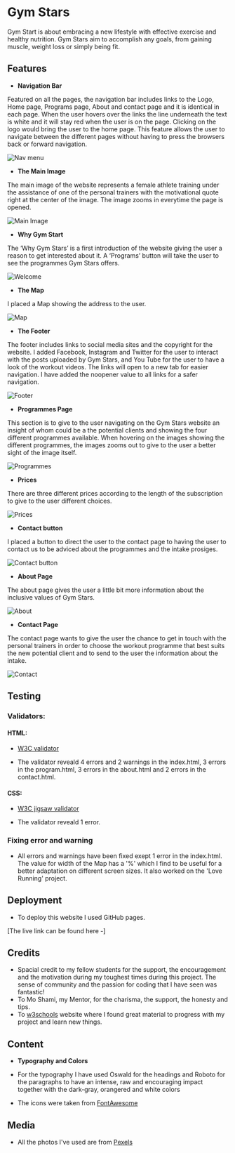 # Gym Stars

Gym Start is about embracing a new lifestyle with effective exercise and healthy nutrition. Gym Stars aim to accomplish any goals, from gaining muscle, weight loss or simply being fit.

## Features

- __Navigation Bar__

Featured on all the pages, the navigation bar includes links to the Logo, Home page, Programs page, About and contact page and it is identical in each page. When the user hovers over the links the line underneath the text is white and it will stay red when the user is on the page.
Clicking on the logo would bring the user to the home page.
This feature allows the user to navigate between the different pages without having to press the browsers back or forward navigation.
 
![Nav menu](/assets/readme-images/nav-bar.png)

- __The Main Image__

The main image of the website represents a female athlete training under the assistance of one of the personal trainers with the motivational quote right at the center of the image. 
The image zooms in everytime the page is opened. 

![Main Image](/assets/readme-images/main-image.png)

- __Why Gym Start__

The ‘Why Gym Stars’ is a first introduction of the website giving  the user a reason to get interested about it.
A ‘Programs’ button will take the user to see the programmes Gym Stars offers.

![Welcome](/assets/readme-images/welcome.png)

- __The Map__

I placed a Map showing the address to the user.

![Map](/assets/readme-images/map.png)

- __The Footer__

The footer includes links to social media sites and the copyright for the website. I added Facebook, Instagram and Twitter for the user to interact with the posts uploaded by Gym Stars, and You Tube for the user to have a look of the workout videos. The links will open to a new tab for easier navigation. 
I have added the noopener value to all links for a safer navigation.

![Footer](/assets/readme-images/footer.png)

- __Programmes Page__

This section is to give to the user navigating on the Gym Stars website an insight of whom could be a the potential clients and showing the four different programmes available.
When hovering on the images showing the different programmes, the images zooms out to give to the user a better sight of the image itself.  

![Programmes](/assets/readme-images/programmes.png)

- __Prices__ 

There are three different prices according to the length of the subscription to give to the user different choices.

![Prices](/assets/readme-images/prices.png)

- __Contact button__

I placed a button to direct the user to the contact page to having the user to contact us to be adviced about the programmes and the intake prosiges.

![Contact button](/assets/readme-images/link-contact.png)

- __About Page__

The about  page gives the user a little bit more information about the inclusive values of Gym Stars.

![About](/assets/readme-images/about.png)

- __Contact Page__

The contact page wants to give the user the chance to get in touch with the personal trainers in order to choose the workout programme that best suits the new potential client and to send to the user  the information about the intake.

![Contact](/assets/readme-images/contact-form.png)

## Testing

### Validators:

#### HTML:
* [W3C validator](https://validator.w3.org/)

* The validator reveald 4 errors and 2 warnings in the index.html, 3 errors in the program.html, 3 errors in the about.html and 2 errors in the contact.html.

#### CSS:
* [W3C jigsaw validator](https://jigsaw.w3.org/css-validator/)

* The validator reveald 1 error.

### Fixing error and warning

* All errors and warnings have been fixed exept 1 error in the index.html. The value for width of the Map has a '%' which I find to be useful for a better adaptation on different screen sizes. It also worked on the 'Love Running' project.


## Deployment

* To deploy this website I used GitHub pages.

[The live link can be found here -]

## Credits

* Spacial credit to my fellow students for the support, the encouragement and the motivation during my toughest times during this project. The sense of community and the passion for coding that I have seen was fantastic!
* To Mo Shami, my Mentor, for the charisma, the support, the honesty and tips.
* To [w3schools](https://www.w3schools.com/) website where I found great material to progress with my project and learn new things.


## Content

- __Typography and Colors__

* For the typography I have used Oswald for the headings and Roboto for the paragraphs to have an intense, raw and encouraging impact together with the dark-gray, orangered and white colors 

* The icons were taken from [FontAwesome](https://fontawesome.com)

## Media

* All the photos I've used are from [Pexels](https://www.pexels.com)













